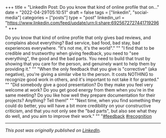 +++
title = "LinkedIn Post: Do you know that kind of online profile that on..."
date = "2022-04-29T05:10:51"
draft = false
tags = ["linkedin", "social-media"]
categories = ["posts"]
type = "post"
linkedin_url = "https://www.linkedin.com/feed/update/urn:li:share:6925672727441719296"
+++

Do you know that kind of online profile that only gives bad reviews, and complains about everything? Bad service, bad food, bad stay, bad experiences everywhere. "It's not me, it's the world"."
""
"I find that to be credible and trustworthy when giving feedback, you need to "see everything", the good and the bad parts. You need to build that trust by showing that you care for the person, and genuinely want to help them by providing it."
""
"When the only feedback that you give is "corrective" (aka negative), you're giving a similar vibe to the person. It costs NOTHING to recognize good work in others, and it's important to not take it for granted."
""
"Did somebody give a good presentation? Do they make you feel very welcome at work? Do you get good energy from them when you're in the same meeting? Do you like how well they prepare documentation for their projects? Anything? Tell them!"
""
"Next time, when you find something they could do better, you will have a bit more credibility on your constructive criticism, and that you not only see the "bad parts", but also see what they do well, and you aim to improve their work."
""
"[#feedback](https://www.linkedin.com/feed/hashtag/feedback) [#recognition](https://www.linkedin.com/feed/hashtag/recognition)

---

*This post was originally published on [LinkedIn](https://www.linkedin.com/in/adrianmoreno/recent-activity/all/).*